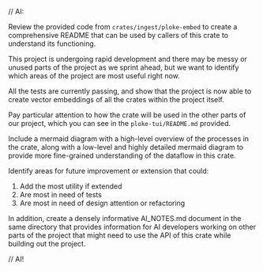 // AI:

Review the provided code from `crates/ingest/ploke-embed` to create a comprehensive README that can be used by callers of this crate to understand its functioning.

This project is undergoing rapid development and there may be messy or unused parts of the project as we sprint ahead, but we want to identify which areas of the project are most useful right now.

All the tests are currently passing, and show that the project is now able to create vector embeddings of all the crates within the project itself.

Pay particular attention to how the crate will be used in the other parts of our project, which you can see in the `ploke-tui/README.md` provided.

Include a mermaid diagram with a high-level overview of the processes in the crate, along with a low-level and highly detailed mermaid diagram to provide more fine-grained understanding of the dataflow in this crate.

Identify areas for future improvement or extension that could:
1. Add the most utility if extended
2. Are most in need of tests
3. Are most in need of design attention or refactoring

In addition, create a densely informative AI_NOTES.md document in the same directory that provides information for AI developers working on other parts of the project that might need to use the API of this crate while building out the project.

// AI!
